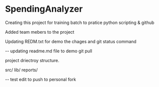 # SpendingAnalyzer
Creating this project for training batch to pratice python scripting & github


Added team mebers to the project

Updating REDM.txt for demo the chages and git status command

-- updating readme.md file to demo git pull 

project driectroy structure. 

src/
lib/
reports/

-- 
test edit to push to personal fork 


